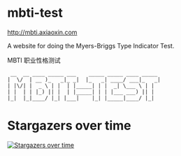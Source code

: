 # mbti-test

<http://mbti.axiaoxin.com>

A website for doing the Myers-Briggs Type Indicator Test.

MBTI 职业性格测试

     __  __ ____ _____ ___    _____ _____ ____ _____
    |  \/  | __ )_   _|_ _|  |_   _| ____/ ___|_   _|
    | |\/| |  _ \ | |  | |_____| | |  _| \___ \ | |
    | |  | | |_) || |  | |_____| | | |___ ___) || |
    |_|  |_|____/ |_| |___|    |_| |_____|____/ |_|

# Stargazers over time

[![Stargazers over time](https://starchart.cc/axiaoxin/mbti.svg)](https://starchart.cc/axiaoxin/mbti)
